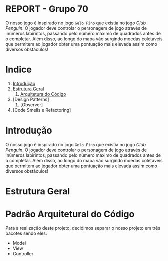 # REPORT - Grupo 70

O nosso jogo é inspirado no jogo `Gelo Fino` que existia no jogo *Club Penguin*. O jogador deve controlar o personagem de jogo através de inúmeros labirintos, passando pelo número máximo de quadrados antes de o completar. Além disso, ao longo do mapa vão surgindo moedas coletaveis que permitem ao jogador obter uma pontuação mais elevada assim como diversos obstáculos!

# Indice

1. [Introdução](#introdução)
2. [Estrutura Geral](#estrutura-geral)
    1. [Arquitetura do Código](#padrão-arquitetural-do-código)
2. [Design Patterns]
    1. [Observer]
2. [Code Smells e Refactoring]

#  Introdução

O nosso jogo é inspirado no jogo `Gelo Fino` que existia no jogo *Club Penguin*. O jogador deve controlar o personagem de jogo através de inúmeros labirintos, passando pelo número máximo de quadrados antes de o completar. Além disso, ao longo do mapa vão surgindo moedas coletaveis que permitem ao jogador obter uma pontuação mais elevada assim como diversos obstáculos!

# Estrutura Geral
# Padrão Arquitetural do Código

Para a realização deste projeto, decidimos separar o nosso projeto em três pacotes sendo eles:

- Model
- View
- Controller



